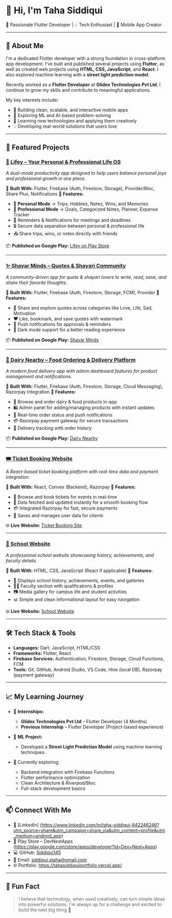 # 👋 Hi, I'm Taha Siddiqui

🚀 Passionate Flutter Developer | 💡 Tech Enthusiast | 📱 Mobile App Creator

---

## 🌟 About Me

I'm a dedicated Flutter developer with a strong foundation in cross-platform app development. I've built and published several projects using **Flutter**, as well as created web projects using **HTML, CSS, JavaScript**, and **React**. I also explored machine learning with a **street light prediction model**.

Recently worked as a **Flutter Developer** at **Glidex Technologies Pvt Ltd**, I continue to grow my skills and contribute to meaningful applications.

My key interests include:
- 📱 Building clean, scalable, and interactive mobile apps
- 🧠 Exploring ML and AI-based problem-solving
- 🚀 Learning new technologies and applying them creatively
- 💡 Developing real-world solutions that users love

---

## 📌 Featured Projects

### [🌿 Lifey – Your Personal & Professional Life OS](#)

*A dual-mode productivity app designed to help users balance personal joys and professional growth in one place.*

🔹 **Built With:** Flutter, Firebase (Auth, Firestore, Storage), Provider/Bloc, Share Plus, Notifications
🔹 **Features:**

* 🏡 **Personal Mode** → Trips, Hobbies, Notes, Wins, and Memories
* 💼 **Professional Mode** → Goals, Categorized Notes, Planner, Expense Tracker
* 🔔 Reminders & Notifications for meetings and deadlines
* 🔒 Secure data separation between personal & professional life
* 📤 Share trips, wins, or notes directly with friends

📦 **Published on Google Play:** [Lifey on Play Store](https://play.google.com/store/apps/details?id=com.thrive_well.apps)

---

### [✨ Shayar Minds – Quotes & Shayari Community](#)

*A community-driven app for quote & shayari lovers to write, read, save, and share their favorite thoughts.*

🔹 **Built With:** Flutter, Firebase (Auth, Firestore, Storage, FCM), Provider
🔹 **Features:**

* 💬 Share and explore quotes across categories like Love, Life, Sad, Motivation
* ❤️ Like, bookmark, and save quotes with watermark
* 🔔 Push notifications for approvals & reminders
* 🌙 Dark mode support for a better reading experience

📦 **Published on Google Play:** [Shayar Minds](https://play.google.com/store/apps/details?id=com.shayarminds.app)

---

### [🥗 Dairy Nearby – Food Ordering & Delivery Platform](#)

*A modern food delivery app with admin dashboard features for product management and notifications.*

🔹 **Built With:** Flutter, Firebase (Auth, Firestore, Storage, Cloud Messaging), Razorpay Integration
🔹 **Features:**

* 🛒 Browse and order dairy & food products in-app
* 🛍️ Admin panel for adding/managing products with instant updates
* 🔔 Real-time order status and push notifications
* 💳 Razorpay payment gateway for secure transactions
* 🚚 Delivery tracking with order history

📦 **Published on Google Play:** [Dairy Nearby](https://play.google.com/store/apps/details?id=com.dairynearby.devnest)

---

### [🎟️ Ticket Booking Website](#)

*A React-based ticket booking platform with real-time data and payment integration.*

🔹 **Built With:** React, Convex (Backend), Razorpay
🔹 **Features:**

* 🎫 Browse and book tickets for events in real-time
* 📡 Data fetched and updated instantly for a smooth booking flow
* 💳 Integrated Razorpay for fast, secure payments
* 💾 Saves and manages user data for clients

🌐 **Live Website:** [Ticket Booking Site](https://www.ticketr-yoloclub.in)

---

### [🏫 School Website](#)

*A professional school website showcasing history, achievements, and faculty details.*

🔹 **Built With:** HTML, CSS, JavaScript (React if applicable)
🔹 **Features:**

* 🏫 Displays school history, achievements, events, and galleries
* 👩‍🏫 Faculty section with qualifications & profiles
* 📷 Media gallery for campus life and student activities
* 📊 Simple and clean informational layout for easy navigation

🌐 **Live Website:** [School Website](https://www.almirschool.in)

---

## 🛠 Tech Stack & Tools

- **Languages:** Dart, JavaScript, HTML/CSS
- **Frameworks:** Flutter, React
- **Firebase Services:** Authentication, Firestore, Storage, Cloud Functions, FCM
- **Tools:** Git, GitHub, Android Studio, VS Code, Hive (local DB), Razorpay (payment gateway)

---

## 📈 My Learning Journey

- 🏢 **Internships:**  
  - **Glidex Technologies Pvt Ltd** – Flutter Developer (4 Months)  
  - **Previous Internship** – Flutter Developer (Project-based experience)  

- 🧠 **ML Project:**  
  - Developed a **Street Light Prediction Model** using machine learning techniques.

- 🌱 Currently exploring:
  - Backend integration with Firebase Functions
  - Flutter performance optimization
  - Clean Architecture & Riverpod/Bloc
  - Full-stack development basics

---

## 📫 Connect With Me

- 💼 [LinkedIn] (https://www.linkedin.com/in/taha-siddiqui-842246246?utm_source=share&utm_campaign=share_via&utm_content=profile&utm_medium=android_app)
- 📱 Play Store – DevNestApps (https://play.google.com/store/apps/developer?id=Dev+Nest+Apps)
- 💻 GitHub: [Siddiqui145](https://github.com/Siddiqui145)
- 📧 Email: siddiqui.staha@gmail.com
- 🌐 Portfolio: https://tahasiddiquiportfolio.vercel.app/

---

## 🧠 Fun Fact

> I believe that technology, when used creatively, can turn simple ideas into powerful solutions. I'm always up for a challenge and excited to build the next big thing 🚀

